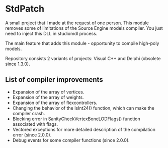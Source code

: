 # StdPatch

A small project that I made at the request of one person. This module removes some of limitations of the Source Engine models compiler. You just need to inject this DLL in studiomdl process.

The main feature that adds this module - opportunity to compile high-poly models.

Repository consists 2 variants of projects: Visual C++ and Delphi (obsolete since 1.3.0).

## List of compiler improvements

* Expansion of the array of vertices.
* Expansion of the array of weights.
* Expansion of the array of flexcontrollers.
* Changing the behavior of the IsInt24() function, which can make the compiler crash.
* Blocking error in SanityCheckVertexBoneLODFlags() function associated with flags.
* Vectored exceptions for more detailed description of the compilation error (since 2.0.0).
* Debug events for some compiler functions (since 2.0.0).